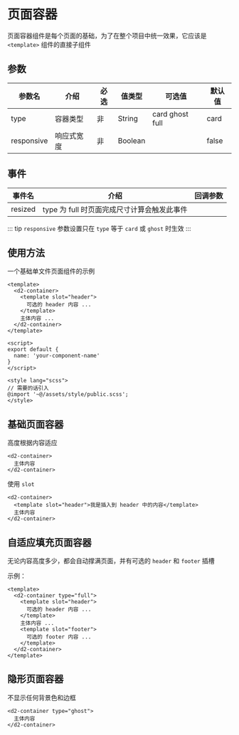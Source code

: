 # 页面容器

页面容器组件是每个页面的基础，为了在整个项目中统一效果，它应该是 `<template>` 组件的直接子组件

## 参数

| 参数名 | 介绍 | 必选 | 值类型 | 可选值 | 默认值 |
| --- | --- | --- | --- | --- | --- |
| type | 容器类型 | 非 | String | card ghost full | card |
| responsive | 响应式宽度 | 非 | Boolean |  | false |

## 事件

| 事件名 | 介绍 | 回调参数 |
| --- | --- | --- |
| resized | type 为 full 时页面完成尺寸计算会触发此事件 | |

::: tip
`responsive` 参数设置只在 `type` 等于 `card` 或 `ghost` 时生效
:::

## 使用方法

一个基础单文件页面组件的示例

``` vue
<template>
  <d2-container>
    <template slot="header">
      可选的 header 内容 ...
    </template>
    主体内容 ...
  </d2-container>
</template>

<script>
export default {
  name: 'your-component-name'
}
</script>

<style lang="scss">
// 需要的话引入
@import '~@/assets/style/public.scss';
</style>
```

## 基础页面容器

高度根据内容适应

``` vue
<d2-container>
  主体内容
</d2-container>
```

使用 `slot`

``` vue
<d2-container>
  <template slot="header">我是插入到 header 中的内容</template>
  主体内容
</d2-container>
```

## 自适应填充页面容器

无论内容高度多少，都会自动撑满页面，并有可选的 `header` 和 `footer` 插槽

示例：

``` vue
<template>
  <d2-container type="full">
    <template slot="header">
      可选的 header 内容 ...
    </template>
    主体内容 ...
    <template slot="footer">
      可选的 footer 内容 ...
    </template>
  </d2-container>
</template>
```

## 隐形页面容器

不显示任何背景色和边框

``` vue
<d2-container type="ghost">
  主体内容
</d2-container>
```